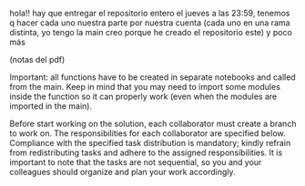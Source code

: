 hola!! hay que entregar el repositorio entero el jueves a las 23:59, tenemos q hacer cada uno
nuestra parte por nuestra cuenta (cada uno en una rama distinta, yo tengo la main creo porque he creado
el repositorio este) y poco más

(notas del pdf)

Important: all functions have to be created in separate notebooks and called from the main.
Keep in mind that you may need to import some modules inside the function so it can properly
work (even when the modules are imported in the main).

Before start working on the solution, each collaborator must create a branch to work on. The
responsibilities for each collaborator are specified below. Compliance with the specified task
distribution is mandatory; kindly refrain from redistributing tasks and adhere to the assigned
responsibilities. It is important to note that the tasks are not sequential, so you and your
colleagues should organize and plan your work accordingly.
